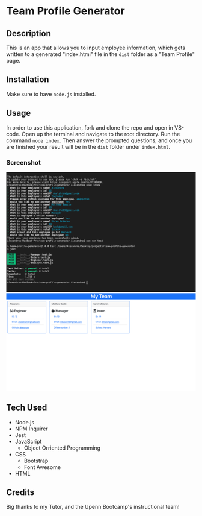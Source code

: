 # Team Profile Generator

## Description
This is an app that allows you to input employee information, which gets written to a generated "index.html" file in the `dist` folder as a "Team Profile" page. 

## Installation
Make sure to have `node.js` installed.

## Usage
In order to use this application, fork and clone the repo and open in VS-code. Open up the terminal and navigate to the root directory. Run the command `node index`. Then answer the prompted questions, and once you are finished your result will be in the `dist` folder under `index.html`.

### Screenshot
![Screenshot](screenshot.png)
![Screenshot2](screenshot2.png)

## Tech Used
* Node.js
* NPM Inquirer
* Jest
* JavaScript
    * Object Orriented Programming
* CSS
    * Bootstrap
    * Font Awesome
* HTML

## Credits
Big thanks to my Tutor, and the Upenn Bootcamp's instructional team!


